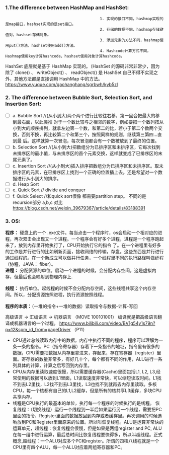 ### 1.The difference between HashMap and HashSet:
                                              1. 实现的接口不同，hashmap实现的是map接口，hashset实现的是set接口。
                                              2. 存储的数据不同，hashmap存储键值对，hashset存储对象。
                                              3. 添加元素的方法不同，hashmap使用put()方法，hashset使用add()方法。
                                              4. Hashcode计算方式不同，Hashmap使用key计算hashcode，hashset使用对象计算hashcode。
HashSet 底层就是基于 HashMap 实现的。（HashSet 的源码⾮常⾮常少，因为除了 clone() 、 writeObject() 、 readObject() 是 HashSet ⾃⼰不得不实现之外，其他⽅法都是直接调⽤ HashMap 中的⽅法。
https://www.yuque.com/gaohanghang/sgrbwh/kyb5zl

### 2. The difference between Bubble Sort, Selection Sort, and Insertion Sort:
- [ ] a. Bubble Sort     //(从小到大)两个两个进行比较往右移，第一回合把最大的移到最右面，以此类推
  对于一个数比较与之相邻的数字，例如要把一个数列按从小到大的顺序排列，就拿左边第一个数，和第二的比，若小于第二个数两个交换，否则不换，再比较第二个和第三个，按照同样的规则，继续第三第四…直到最     后。这样就算一次冒泡，每次冒泡都会有一个数被放到了最终的位置。
- [ ] b. Selection Sort  //(从小到大)把数组分为已排序区和未排序区，它每次找到未排序区的最小值，与未排序区的首个元素交换，这样就变成了已排序区的末尾元素了。
- [ ] c. Insertion Sort  //(从小到大)插入排序把数组分为已排序区和未排序区。取未排序区的元素，在已排序区上找到一个正确的位置插上去。还是希望对一个数据进行从小到大的排序。
- [ ] d. Heap Sort
- [ ] e. Quick Sort      // divide and conquer
- [ ] f. Quick Select    //和quick sort很像 都需要partition step。 不同的是recursion部分
a,b,c 对比 https://blog.csdn.net/weixin_39679367/article/details/83188391

### 3. OS:
  **程序：** 硬盘上的一个 .exe文件。每当点击一个程序时，os会启动一个相对应的进程，再次双击会出现又一个进程。一个程序会有好多个进程，进程是一个程序跑起来了，放到内存里开始执行了，CPU开始执行它的指令   了。在一个进程里有好多的工作是并行进行的比如刷新页面，接收网络的传输，存盘。这些东西是并行进行通过线程的。在一个新成立可以做并行任务，一个线程里不同的执行路径叫做纤程（协程，JAVA： fiber）。
  <br/>**进程：** 分配资源的单位。启动一个进程的时候，会分配内存空间，这是虚拟内存，但最后也会映射到物理内存上.</br>
  <br/>**线程：** 执行单位。起线程的时候不会分配内存空间，这些线程共享这个内存空间。所以，分配资源按照进程，执行资源按照线程。</br>
  <br/>**程序的本质：**（一堆的指令+一堆的数据）读取指令与数据-计算-写回</br>
  
  高级语言 -> 汇编语言 -> 机器语言    （MOVE    100101001）
  编译就是把高级语言翻译成机器语言的一个过程。
  https://www.bilibili.com/video/BV1g54y1s79n?p=12&spm_id_from=pageDriver （P11）
  
  * CPU通过总线读取内存中的数据。内存中执行不同的程序，程序可以理解为一条一条的指令。PC（指令寄存器）存着下一条指令的地址，指令里有很多的数据，CPU需要把数据从内存里拿进来，存起来，存在寄存器（register）里面。寄存器的数量非常多，有好几十个，每个都有不同的作用，ALU进行一系列具体的计算，计算之后写回到内存里。
  * CPU从内存里读取速度很慢，所以需要缓存器(Cache)里面包括L1, L2, L3,经常使用的数据可以放到L1里面，L1读取速度非常快，可以缩短读取时间。L1找不到去L2里找，L2找不到去L3里找，L3也找不到就再去内存里读取。多核CPU，每一个核都有自己的L1,L2缓存，但是所有的核共享L3缓存，多块CPU共享内存。
  * 线程是CPU执行的最基本的单位，执行每一个程序的时候执行的是线程。 恢复线程：（切换线程）运行一个线程到一半后如果运行另一个线程，需要把PC里面的指令，Register里面的数据放回到内存或者缓存里。再次调用的时候选哟放到PC和Register里面原来的位置。所以叫恢复线程。ALU是运算非常快的运算单元，超线程：恢复线程会很慢，但是如果是两组register and PC, ALU在每一组中进行运算，最后总时间比恢复线程要快得多，所以叫超线程。正式概念,超线程：一个ALU对应多个PC和register。所谓的四核八线程就是一个CPU里有四个ALU，每一个ALU对应着两组寄存器和PC。
